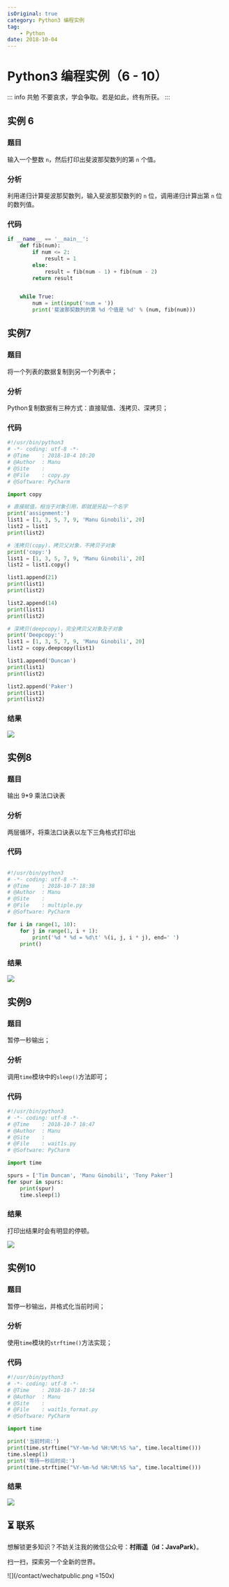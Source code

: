 ```yaml
---
isOriginal: true
category: Python3 编程实例
tag:
    - Python
date: 2018-10-04
---
```


# Python3 编程实例（6 - 10）

::: info 共勉
不要哀求，学会争取。若是如此，终有所获。
:::

## 实例 6

### 题目
输入一个整数 `n`，然后打印出斐波那契数列的第 `n` 个值。
### 分析
利用递归计算斐波那契数列，输入斐波那契数列的 `n` 位，调用递归计算出第 `n` 位的数列值。
### 代码
```python
if __name__ == '__main__':
    def fib(num):
        if num <= 2:
            result = 1
        else:
            result = fib(num - 1) + fib(num - 2)
        return result


    while True:
        num = int(input('num = '))
        print('斐波那契数列的第 %d 个值是 %d' % (num, fib(num)))
```
## 实例7

### 题目
将一个列表的数据复制到另一个列表中；
### 分析
Python复制数据有三种方式：直接赋值、浅拷贝、深拷贝；

### 代码
```python
#!/usr/bin/python3
# -*- coding: utf-8 -*-
# @Time    : 2018-10-4 10:20
# @Author  : Manu
# @Site    : 
# @File    : copy.py
# @Software: PyCharm

import copy

# 直接赋值，相当于对象引用，即就是另起一个名字
print('assignment:')
list1 = [1, 3, 5, 7, 9, 'Manu Ginobili', 20]
list2 = list1
print(list2)

# 浅拷贝(copy)，拷贝父对象，不拷贝子对象
print('copy:')
list1 = [1, 3, 5, 7, 9, 'Manu Ginobili', 20]
list2 = list1.copy()

list1.append(21)
print(list1)
print(list2)

list2.append(14)
print(list1)
print(list2)

# 深拷贝(deepcopy)，完全拷贝父对象及子对象
print('Deepcopy:')
list1 = [1, 3, 5, 7, 9, 'Manu Ginobili', 20]
list2 = copy.deepcopy(list1)

list1.append('Duncan')
print(list1)
print(list2)

list2.append('Paker')
print(list1)
print(list2)
```
### 结果
![](assets/70-1695778321002-15.webp)

## 实例8

### 题目
输出 9*9 乘法口诀表
### 分析
两层循环，将乘法口诀表以左下三角格式打印出
### 代码

```python

#!/usr/bin/python3
# -*- coding: utf-8 -*-
# @Time    : 2018-10-7 18:38
# @Author  : Manu
# @Site    : 
# @File    : multiple.py
# @Software: PyCharm

for i in range(1, 10):
    for j in range(1, i + 1):
        print('%d * %d = %d\t' %(i, j, i * j), end=' ')
    print()
```

### 结果
![](assets/70-1695778321003-16.webp)

## 实例9

### 题目

暂停一秒输出；

### 分析

调用`time`模块中的`sleep()`方法即可；

### 代码
```python
#!/usr/bin/python3
# -*- coding: utf-8 -*-
# @Time    : 2018-10-7 18:47
# @Author  : Manu
# @Site    : 
# @File    : wait1s.py
# @Software: PyCharm

import time

spurs = ['Tim Duncan', 'Manu Ginobili', 'Tony Paker']
for spur in spurs:
    print(spur)
    time.sleep(1)
```
### 结果
打印出结果时会有明显的停顿。

![](assets/70-1695778321003-17.webp)

## 实例10

### 题目
暂停一秒输出，并格式化当前时间；

### 分析

使用`time`模块的`strftime()`方法实现；

### 代码
```python
#!/usr/bin/python3
# -*- coding: utf-8 -*-
# @Time    : 2018-10-7 18:54
# @Author  : Manu
# @Site    : 
# @File    : wait1s_format.py
# @Software: PyCharm

import time

print('当前时间:')
print(time.strftime("%Y-%m-%d %H:%M:%S %a", time.localtime()))
time.sleep(1)
print('等待一秒后时间:')
print(time.strftime("%Y-%m-%d %H:%M:%S %a", time.localtime()))
```

### 结果
![](assets/70-1695778321003-18.webp)

## ⏳ 联系

想解锁更多知识？不妨关注我的微信公众号：**村雨遥（id：JavaPark）**。

扫一扫，探索另一个全新的世界。

![](/contact/wechatpublic.png =150x)

<Share colorful />